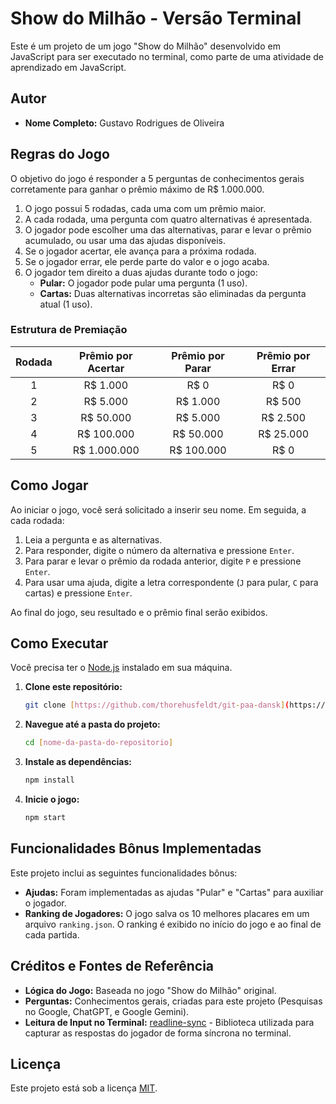 # Show do Milhão - Versão Terminal

Este é um projeto de um jogo "Show do Milhão" desenvolvido em JavaScript para ser executado no terminal, como parte de uma atividade de aprendizado em JavaScript.

## Autor

* **Nome Completo:** Gustavo Rodrigues de Oliveira

## Regras do Jogo

O objetivo do jogo é responder a 5 perguntas de conhecimentos gerais corretamente para ganhar o prêmio máximo de R$ 1.000.000.

1.  O jogo possui 5 rodadas, cada uma com um prêmio maior.
2.  A cada rodada, uma pergunta com quatro alternativas é apresentada.
3.  O jogador pode escolher uma das alternativas, parar e levar o prêmio acumulado, ou usar uma das ajudas disponíveis.
4.  Se o jogador acertar, ele avança para a próxima rodada.
5.  Se o jogador errar, ele perde parte do valor e o jogo acaba.
6.  O jogador tem direito a duas ajudas durante todo o jogo:
    * **Pular:** O jogador pode pular uma pergunta (1 uso).
    * **Cartas:** Duas alternativas incorretas são eliminadas da pergunta atual (1 uso).

### Estrutura de Premiação

| Rodada | Prêmio por Acertar | Prêmio por Parar | Prêmio por Errar |
| :----: | :----------------: | :---------------: | :---------------: |
|   1    |     R$ 1.000       |       R$ 0        |       R$ 0        |
|   2    |     R$ 5.000       |     R$ 1.000      |      R$ 500       |
|   3    |     R$ 50.000      |     R$ 5.000      |     R$ 2.500      |
|   4    |    R$ 100.000      |     R$ 50.000     |     R$ 25.000     |
|   5    |   R$ 1.000.000     |    R$ 100.000     |       R$ 0        |

## Como Jogar

Ao iniciar o jogo, você será solicitado a inserir seu nome. Em seguida, a cada rodada:

1.  Leia a pergunta e as alternativas.
2.  Para responder, digite o número da alternativa e pressione `Enter`.
3.  Para parar e levar o prêmio da rodada anterior, digite `P` e pressione `Enter`.
4.  Para usar uma ajuda, digite a letra correspondente (`J` para pular, `C` para cartas) e pressione `Enter`.

Ao final do jogo, seu resultado e o prêmio final serão exibidos.

## Como Executar

Você precisa ter o [Node.js](https://nodejs.org/) instalado em sua máquina.

1.  **Clone este repositório:**
    ```bash
    git clone [https://github.com/thorehusfeldt/git-paa-dansk](https://github.com/thorehusfeldt/git-paa-dansk)
    ```
2.  **Navegue até a pasta do projeto:**
    ```bash
    cd [nome-da-pasta-do-repositorio]
    ```
3.  **Instale as dependências:**
    ```bash
    npm install
    ```
4.  **Inicie o jogo:**
    ```bash
    npm start
    ```

## Funcionalidades Bônus Implementadas

Este projeto inclui as seguintes funcionalidades bônus:

* **Ajudas:** Foram implementadas as ajudas "Pular" e "Cartas" para auxiliar o jogador.
* **Ranking de Jogadores:** O jogo salva os 10 melhores placares em um arquivo `ranking.json`. O ranking é exibido no início do jogo e ao final de cada partida.

## Créditos e Fontes de Referência

* **Lógica do Jogo:** Baseada no jogo "Show do Milhão" original.
* **Perguntas:** Conhecimentos gerais, criadas para este projeto (Pesquisas no Google, ChatGPT, e Google Gemini).
* **Leitura de Input no Terminal:** [readline-sync](https://www.npmjs.com/package/readline-sync) - Biblioteca utilizada para capturar as respostas do jogador de forma síncrona no terminal.

## Licença

Este projeto está sob a licença [MIT](LICENSE).
